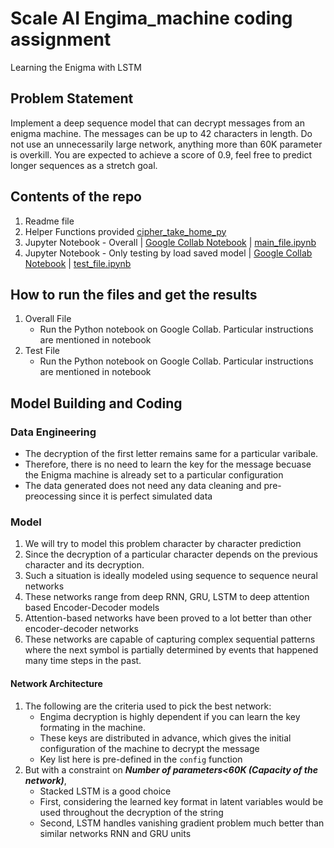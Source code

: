# Scale AI Engima_machine coding assignment
Learning the Enigma with LSTM
## Problem Statement ##

Implement a deep sequence model that can decrypt messages from an enigma machine. The messages can be up to 42 characters in length. Do not use an unnecessarily large network, anything more than 60K parameter is overkill.
You are expected to achieve a score of 0.9, feel free to predict longer sequences as a stretch goal.

## Contents of the repo ##

1. Readme file
2. Helper Functions provided [cipher_take_home_py]()
3. Jupyter Notebook - Overall | [Google Collab Notebook](https://colab.research.google.com/drive/1uYrSfZqJTLRHxzXmY-3TBrpzX2ww3_GY) | [main_file.ipynb]()
4. Jupyter Notebook - Only testing by load saved model | [Google Collab Notebook](https://colab.research.google.com/drive/10wDGdFqsf93PONiIFHibaZUFzbxIQfHh) | [test_file.ipynb]()


## How to run the files and get the results ##

1. Overall File
    * Run the Python notebook on Google Collab. Particular instructions are mentioned in notebook
2. Test File
    * Run the Python notebook on Google Collab. Particular instructions are mentioned in notebook

## Model Building and Coding ##
### Data Engineering ###

- The decryption of the first letter remains same for a particular varibale.
- Therefore, there is no need to learn the key for the message becuase the Enigma machine is already set to a particular configuration
- The data generated does not need any data cleaning and pre-preocessing since it is perfect simulated data

### Model ###

1. We will try to model this problem character by character prediction
2. Since the decryption of a particular character depends on the previous character and its decryption. 
3. Such a situation is ideally modeled using sequence to sequence neural networks
4. These networks range from deep RNN, GRU, LSTM to deep attention based Encoder-Decoder models
5. Attention-based networks have been proved to a lot better than other encoder-decoder networks
6. These networks are capable of capturing complex sequential patterns where the next symbol is partially determined by events that happened many time steps in the past.

#### Network Architecture ####
1. The following are the criteria used to pick the best network: 
    - Engima decryption is highly dependent if you can learn the key formating in the machine. 
    - These keys are distributed in advance, which gives the initial configuration of the machine to decrypt the message
    - Key list here is pre-defined in the `config` function
2. But with a constraint on ***Number of parameters<60K (Capacity of the network)***, 
    - Stacked LSTM is a good choice 
    - First, considering the learned key format in latent variables would be used throughout the decryption of the string
    - Second, LSTM handles vanishing gradient problem much better than similar networks RNN and GRU units
